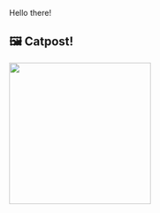 Hello there!



## 🖼️ Catpost!

<sub>
    <img src="https://cdn2.thecatapi.com/images/eeu.jpg" height="256">
</sub>

